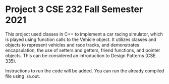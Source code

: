 # Project 3 CSE 232 Fall Semester 2021

This project used classes in C++ to implement a car racing simulator, which is played using function calls to the Vehicle object. It utilizes classes and objects to represent vehicles and race tracks, and demonstrates encapsulation, the use of setters and getters, friend functions, and pointer objects. This can be considered an introduction to Design Patterns (CSE 335).

Instructions to run the code will be added. You can run the already compiled file using ./a.out.
